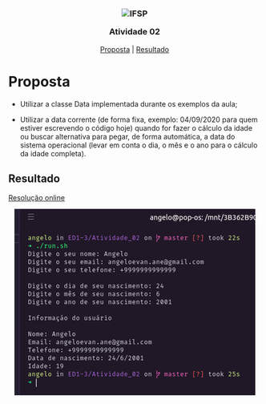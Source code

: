 <h3 align="center">

<img width="64" alt="IFSP" src="https://avatars0.githubusercontent.com/u/62160025?s=200&v=4" />

Atividade 02

</h3>

<p align="center">
  <a href="#Proposta">Proposta</a> |
  <a href="#Resultado">Resultado</a>
</p>

# Proposta

- Utilizar a classe Data implementada durante os exemplos da aula;

- Utilizar a data corrente (de forma fixa, exemplo: 04/09/2020 para quem estiver
escrevendo o código hoje) quando for fazer o cálculo da idade ou buscar
alternativa para pegar, de forma automática, a data do sistema operacional
(levar em conta o dia, o mês e o ano para o cálculo da idade completa).

## Resultado

<a target="blank" href="https://repl.it/@anevata/Atividade-02#main.cpp">Resolução online</a>

<p align="center">
  <img alt="Resolução" src="./.github/images/main.png" />
</p>
